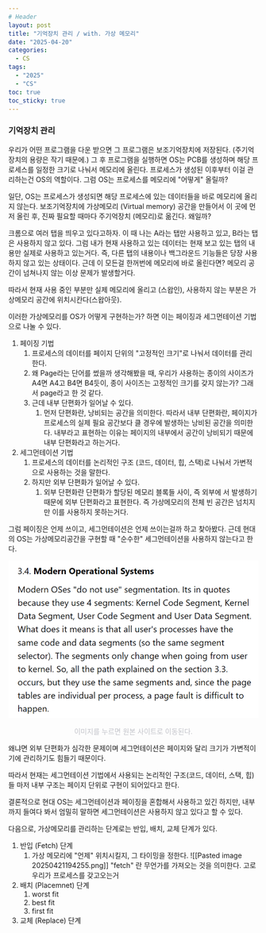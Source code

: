 ```yaml
---
# Header
layout: post
title: "기억장치 관리 / with. 가상 메모리"
date: "2025-04-20"
categories:
  - CS
tags: 
  - "2025"
  - "CS"
toc: true
toc_sticky: true
---
```


### 기억장치 관리
우리가 어떤 프로그램을 다운 받으면 그 프로그램은 보조기억장치에 저장된다. (주기억장치의 용량은 작기 때문에.) 
그 후 프로그램을 실행하면 OS는 PCB를 생성하며 해당 프로세스를 일정한 크기로 나눠서 메모리에 올린다.
프로세스가 생성된 이후부터 이걸 관리하는건 OS의 역할이다. 그럼 OS는 프로세스를 메모리에 "어떻게" 올릴까?

일단, OS는 프로세스가 생성되면 해당 프로세스에 있는 데이터들을 바로 메모리에 올리지 않는다. 보조기억장치에 가상메모리 (Virtual memory) 공간을 만들어서 이 곳에 먼저 올린 후, 진짜 필요할 때마다 주기억장치 (메모리)로 옮긴다. 왜일까?

크롬으로 여러 탭을 띄우고 있다고하자. 이 때 나는 A라는 탭만 사용하고 있고, B라는 탭은 사용하지 않고 있다. 그럼 내가 현재 사용하고 있는 데이터는 현재 보고 있는 탭의 내용만 실제로 사용하고 있는거다. 즉, 다른 탭의 내용이나 백그라운드 기능들은 당장 사용하지 않고 있는 상태이다. 근데 이 모든걸 한꺼번에 메모리에 바로 올린다면? 메모리 공간이 넘쳐나지 않는 이상 문제가 발생할거다.

따라서 현재 사용 중인 부분만 실제 메모리에 올리고 (스왑인), 사용하지 않는 부분은 가상메모리 공간에 위치시칸다(스왑아웃).

이러한 가상메모리를 OS가 어떻게 구현하는가? 하면 이는 페이징과 세그먼테이션 기법으로 나눌 수 있다.
1. 페이징 기법
	1. 프로세스의 데이터를 페이지 단위의 "고정적인 크기"로 나눠서 데이터를 관리한다.
	2. 왜 Page라는 단어를 썼을까 생각해봤을 때, 우리가 사용하는 종이의 사이즈가 A4면 A4고 B4면 B4듯이, 종이 사이즈는 고정적인 크기를 갖지 않는가? 그래서 page라고 한 것 같다.
	3. 근데 내부 단편화가 일어날 수 있다.
		1. 먼저 단편화란, 낭비되는 공간을 의미한다. 따라서 내부 단편화란, 페이지가 프로세스의 실제 필요 공간보다 클 경우에 발생하는 낭비된 공간을 의미한다. 내부라고 표현하는 이유는 페이지의 내부에서 공간이 낭비되기 때문에 내부 단편화라고 하는거다.
2. 세그먼테이션 기법
	1. 프로세스의 데이터를 논리적인 구조 (코드, 데이터, 힙, 스택)로 나눠서 가변적으로 사용하는 것을 말한다.
	2. 하지만 외부 단편화가 일어날 수 있다.
		1. 외부 단편화란 단편화가 할당된 메모리 블록들 사이, 즉 외부에 서 발생하기 때문에 외부 단편화라고 표현한다. 즉 가상메모리의 전체 빈 공간은 넘치지만 이를 사용하지 못하는거다. 

그럼 페이징은 언제 쓰이고, 세그먼테이션은 언제 쓰이는걸까 하고 찾아봤다. 근데 현대의 OS는 가상메모리공간을 구현할 때 "순수한" 세그먼테이션을 사용하지 않는다고 한다. 

<p align="center"><a href="https://stackoverflow.com/questions/24358105/do-modern-oss-use-paging-and-segmentation"><img src= "/assets/img/posts/250422/1.png" alt="dd"></a></p>
<p align="center" style="color:#c3c4ca;">이미지를 누르면 원본 사이트로 이동된다.</p>

왜냐면 외부 단편화가 심각한 문제이며 세그먼테이션은 페이지와 달리 크기가 가변적이기에 관리하기도 힘들기 때문이다.

따라서 현재는 세그먼테이션 기법에서 사용되는 논리적인 구조(코드, 데이터, 스택, 힙)들 마저 내부 구조는 페이지 단위로 구현이 되어있다고 한다.

결론적으로 현대 OS는 세그먼테이션과 페이징을 혼합해서 사용하고 있긴 하지만, 내부까지 들여다 봐서 엄밀히 말하면 세그먼테이션은 사용하지 않고 있다고 할 수 있다.

다음으로, 가상메모리를 관리하는 단계로는 반입, 배치, 교체 단계가 있다.
1. 반입 (Fetch) 단계
	1. 가상 메모리에 "언제" 위치시킬지, 그 타이밍을 정한다. ![[Pasted image 20250421194255.png]]
		"fetch" 란 무언가를 가져오는 것을 의미한다. 고로 우리가 프로세스를 갖고오는거
2. 배치 (Placemnet) 단계
	1. worst fit
	2. best fit
	3. first fit
3. 교체 (Replace) 단계